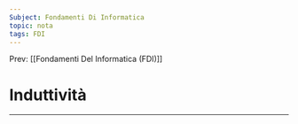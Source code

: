 ```yaml
---
Subject: Fondamenti Di Informatica
topic: nota
tags: FDI
---
```


Prev: [[Fondamenti Del Informatica (FDI)]]

# Induttività
---
